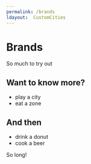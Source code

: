 ```yaml
---
permalink: /brands
ldayout:  CustomCities
---
```


# Brands

So much to try out

## Want to know more?

- play a city
- eat a zone

## And then

- drink a donut
- cook a beer

So long!